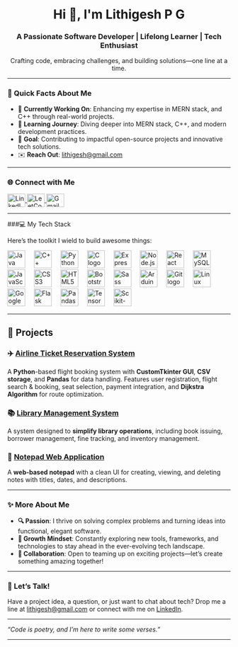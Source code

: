 <h1 align="center">Hi 👋, I'm Lithigesh P G</h1>
<h3 align="center">A Passionate Software Developer | Lifelong Learner | Tech Enthusiast</h3>

<p align="center">
  Crafting code, embracing challenges, and building solutions—one line at a time.
</p>

---

### 🌟 Quick Facts About Me
- 🔭 **Currently Working On**: Enhancing my expertise in MERN stack, and C++ through real-world projects.  
- 📘 **Learning Journey**: Diving deeper into MERN stack, C++, and modern development practices.  
- 🚀 **Goal**: Contributing to impactful open-source projects and innovative tech solutions.  
- ✉️ **Reach Out**: [lithigesh@gmail.com](mailto:lithigesh@gmail.com)  

---

### 🌐 Connect with Me
<p align="left">
  <a href="https://www.linkedin.com/in/lithigesh/" target="_blank">
    <img align="center" src="https://raw.githubusercontent.com/rahuldkjain/github-profile-readme-generator/master/src/images/icons/Social/linked-in-alt.svg" alt="LinkedIn - lithigesh" height="30" width="40" />
  </a>
  <a href="https://leetcode.com/lithigesh/" target="_blank">
    <img align="center" src="https://upload.wikimedia.org/wikipedia/commons/1/19/LeetCode_logo_black.png" alt="LeetCode - lithigesh" height="30" width="40" />
  </a>
  <a href="mailto:lithigesh@gmail.com">
    <img align="center" src="https://upload.wikimedia.org/wikipedia/commons/8/8c/Gmail_Logo.svg" alt="Gmail - lithigesh@gmail.com" height="30" width="40" />
  </a>
</p>


---

###💻 My Tech Stack
<p align="left">Here’s the toolkit I wield to build awesome things:</p> <div align="left"> <img src="https://cdn.jsdelivr.net/gh/devicons/devicon/icons/java/java-original.svg" height="40" alt="Java logo" title="Java" /> <img width="12" /> <img src="https://cdn.jsdelivr.net/gh/devicons/devicon/icons/cplusplus/cplusplus-original.svg" height="40" alt="C++ logo" title="C++" /> <img width="12" /> <img src="https://cdn.jsdelivr.net/gh/devicons/devicon/icons/python/python-original.svg" height="40" alt="Python logo" title="Python" /> <img width="12" /> <img src="https://cdn.jsdelivr.net/gh/devicons/devicon/icons/c/c-original.svg" height="40" alt="C logo" title="C" /> <img width="12" /> <img src="https://cdn.jsdelivr.net/gh/devicons/devicon/icons/express/express-original.svg" height="40" alt="Express logo" title="Express" /> <img width="12" /> <img src="https://cdn.jsdelivr.net/gh/devicons/devicon/icons/nodejs/nodejs-original.svg" height="40" alt="Node.js logo" title="Node.js" /> <img width="12" /> <img src="https://cdn.jsdelivr.net/gh/devicons/devicon/icons/react/react-original.svg" height="40" alt="React logo" title="React" /> <img width="12" /> <img src="https://cdn.jsdelivr.net/gh/devicons/devicon/icons/mysql/mysql-original.svg" height="40" alt="MySQL logo" title="MySQL" /> <img width="12" /> <img src="https://cdn.jsdelivr.net/gh/devicons/devicon/icons/javascript/javascript-original.svg" height="40" alt="JavaScript logo" title="JavaScript" /> <img width="12" /> <img src="https://cdn.jsdelivr.net/gh/devicons/devicon/icons/css3/css3-original.svg" height="40" alt="CSS3 logo" title="CSS3" /> <img width="12" /> <img src="https://cdn.jsdelivr.net/gh/devicons/devicon/icons/html5/html5-original.svg" height="40" alt="HTML5 logo" title="HTML5" /> <img width="12" /> <img src="https://cdn.jsdelivr.net/gh/devicons/devicon/icons/bootstrap/bootstrap-original.svg" height="40" alt="Bootstrap logo" title="Bootstrap" /> <img width="12" /> <img src="https://cdn.jsdelivr.net/gh/devicons/devicon/icons/sass/sass-original.svg" height="40" alt="Sass logo" title="Sass" /> <img width="12" /> <img src="https://cdn.jsdelivr.net/gh/devicons/devicon/icons/arduino/arduino-original.svg" height="40" alt="Arduino logo" title="Arduino" /> <img width="12" /> <img src="https://cdn.jsdelivr.net/gh/devicons/devicon/icons/git/git-original.svg" height="40" alt="Git logo" title="Git" /> <img width="12" /> <img src="https://cdn.jsdelivr.net/gh/devicons/devicon/icons/linux/linux-original.svg" height="40" alt="Linux logo" title="Linux" /> <img width="12" /> <img src="https://cdn.jsdelivr.net/gh/devicons/devicon/icons/googlecloud/googlecloud-original.svg" height="40" alt="Google Cloud logo" title="Google Cloud" /> <img width="12" /> <img src="https://cdn.jsdelivr.net/gh/devicons/devicon/icons/flask/flask-original.svg" height="40" alt="Flask logo" title="Flask" /> <img width="12" /> <img src="https://cdn.jsdelivr.net/gh/devicons/devicon/icons/pandas/pandas-original.svg" height="40" alt="Pandas logo" title="Pandas" /> <img width="12" /> <img src="https://cdn.jsdelivr.net/gh/devicons/devicon/icons/tensorflow/tensorflow-original.svg" height="40" alt="TensorFlow logo" title="TensorFlow" /> <img width="12" /> <img src="https://cdn.jsdelivr.net/gh/devicons/devicon@latest/icons/scikitlearn/scikitlearn-original.svg" height="40" alt="Scikit-learn logo" title="Scikit-learn" /> </div>

---

## 🚀 Projects  

### ✈️ [Airline Ticket Reservation System](https://github.com/lithigesh15/Airline_Ticket_Reservation_System)  
A **Python**-based flight booking system with **CustomTkinter GUI**, **CSV storage**, and **Pandas** for data handling. Features user registration, flight search & booking, seat selection, payment integration, and **Dijkstra Algorithm** for route optimization.  

### 📚 [Library Management System](https://github.com/lithigesh15/library_management_sytem)  
A system designed to **simplify library operations**, including book issuing, borrower management, fine tracking, and inventory management.  

### 📝 [Notepad Web Application](https://github.com/lithigesh15/Notepad-Website)  
A **web-based notepad** with a clean UI for creating, viewing, and deleting notes with titles, dates, and descriptions.  

---

### ✨ More About Me
- **🔍 Passion**: I thrive on solving complex problems and turning ideas into functional, elegant software.  
- **🌱 Growth Mindset**: Constantly exploring new tools, frameworks, and technologies to stay ahead in the ever-evolving tech landscape.  
- **🤝 Collaboration**: Open to teaming up on exciting projects—let’s create something amazing together!  

---

### 💬 Let’s Talk!  
Have a project idea, a question, or just want to chat about tech? Drop me a line at [lithigesh@gmail.com](mailto:lithigesh@gmail.com) or connect with me on [LinkedIn](https://linkedin.com/in/litigesh).  

---

*“Code is poetry, and I’m here to write some verses.”*

---

